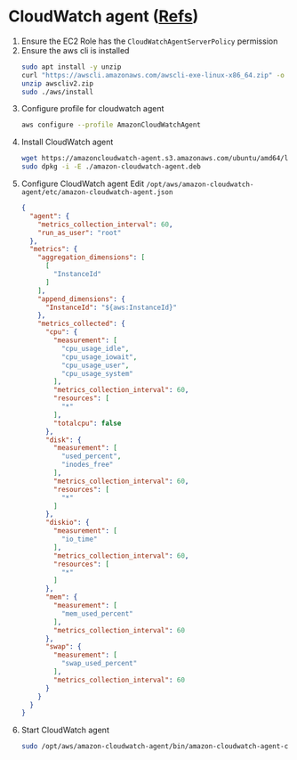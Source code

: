 # CloudWatch agent ([Refs](https://docs.aws.amazon.com/zh_tw/AmazonCloudWatch/latest/monitoring/Install-CloudWatch-Agent.html))

1. Ensure the EC2 Role has the `CloudWatchAgentServerPolicy` permission
2. Ensure the aws cli is installed
    ```bash
    sudo apt install -y unzip
    curl "https://awscli.amazonaws.com/awscli-exe-linux-x86_64.zip" -o "awscliv2.zip"
    unzip awscliv2.zip
    sudo ./aws/install
    ```
3. Configure profile for cloudwatch agent
    ```bash
    aws configure --profile AmazonCloudWatchAgent
    ```
4. Install CloudWatch agent
    ```bash
    wget https://amazoncloudwatch-agent.s3.amazonaws.com/ubuntu/amd64/latest/amazon-cloudwatch-agent.deb
    sudo dpkg -i -E ./amazon-cloudwatch-agent.deb
    ```
5. Configure CloudWatch agent
    Edit `/opt/aws/amazon-cloudwatch-agent/etc/amazon-cloudwatch-agent.json`
    ```json
    {
      "agent": {
        "metrics_collection_interval": 60,
        "run_as_user": "root"
      },
      "metrics": {
        "aggregation_dimensions": [
          [
            "InstanceId"
          ]
        ],
        "append_dimensions": {
          "InstanceId": "${aws:InstanceId}"
        },
        "metrics_collected": {
          "cpu": {
            "measurement": [
              "cpu_usage_idle",
              "cpu_usage_iowait",
              "cpu_usage_user",
              "cpu_usage_system"
            ],
            "metrics_collection_interval": 60,
            "resources": [
              "*"
            ],
            "totalcpu": false
          },
          "disk": {
            "measurement": [
              "used_percent",
              "inodes_free"
            ],
            "metrics_collection_interval": 60,
            "resources": [
              "*"
            ]
          },
          "diskio": {
            "measurement": [
              "io_time"
            ],
            "metrics_collection_interval": 60,
            "resources": [
              "*"
            ]
          },
          "mem": {
            "measurement": [
              "mem_used_percent"
            ],
            "metrics_collection_interval": 60
          },
          "swap": {
            "measurement": [
              "swap_used_percent"
            ],
            "metrics_collection_interval": 60
          }
        }
      }
    }
    ```
6. Start CloudWatch agent
    ```bash
    sudo /opt/aws/amazon-cloudwatch-agent/bin/amazon-cloudwatch-agent-ctl -a fetch-config -m ec2 -s -c file:/opt/aws/amazon-cloudwatch-agent/etc/amazon-cloudwatch-agent.json
    ```
